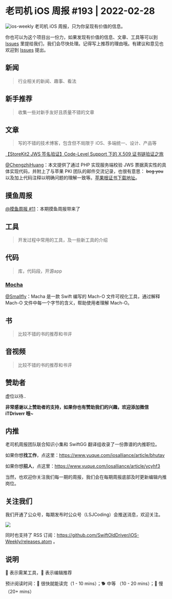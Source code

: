 # 老司机 iOS 周报 #193 | 2022-02-28

![ios-weekly](https://github.com/SwiftOldDriver/iOS-Weekly/blob/master/assets/ios-weekly.png?raw=true)
老司机 iOS 周报，只为你呈现有价值的信息。

你也可以为这个项目出一份力，如果发现有价值的信息、文章、工具等可以到 [Issues](https://github.com/SwiftOldDriver/iOS-Weekly/issues) 里提给我们，我们会尽快处理。记得写上推荐的理由哦。有建议和意见也欢迎到 [Issues](https://github.com/SwiftOldDriver/iOS-Weekly/issues) 提出。

## 新闻

> 行业相关的新闻、趣事、看法

## 新手推荐

> 收集一些对新手友好且质量不错的文章

## 文章

> 写的不错的技术博客，包含但不局限于 iOS、多端统一、设计、产品等

[【StoreKit2 JWS 签名验证】Code-Level Support 下的 X.509 证书链验证之旅](https://juejin.cn/post/7039622474274701348#heading-14)

[@ChengzhiHuang](https://github.com/ChengzhiHuang)：本文提供了通过 PHP 实现服务端校验 JWS 票据真实性的具体实现代码，并附上了与苹果 PKI 团队的邮件交流记录，也很有意思： ~~beg you~~ 以及加上代码注释以明确问题的理解一致等。[苹果根证书下载地址](https://www.apple.com/certificateauthority/)。

## 摸鱼周报

[@摸鱼周报 #11](https://mp.weixin.qq.com/s/hE9wYlLX8F1sKjIF5eIPVQ)：本期摸鱼周报带来了

## 工具

> 开发过程中常用的工具，及一些新工具的介绍

## 代码

> 库，代码段，开源app

### [Mocha](https://github.com/White-White/mocha)
[@Smallfly](https://github.com/iostalks)：Macha 是一款 Swift 编写的 Mach-O 文件可视化工具，通过解释 Mach-O 文件中每一个字节的含义，帮助使用者理解 Mach-O。

## 书

> 比较不错的书的推荐和书评

## 音视频

> 比较不错的书的推荐和书评

## 赞助者

虚位以待..

**非常感谢以上赞助者的支持，如果你也有赞助我们的兴趣，欢迎添加微信 iTDriverr 哦~**

## 内推

老司机周报团队联合知识小集和 SwiftGG 翻译组收录了一份靠谱的内推职位。

如果你想**找工作**，点这里：https://www.yuque.com/iosalliance/article/bhutav

如果你想**招人**，点这里：https://www.yuque.com/iosalliance/article/ycyhf3

当然，也欢迎你关注我们每一期的周报，我们会在每期周报底部及时更新编辑内推岗位。

## 关注我们

我们开通了公众号，每期发布时公众号（LSJCoding）会推送消息，欢迎关注。

![](https://github.com/SwiftOldDriver/iOS-Weekly/blob/master/assets/qrcode_for_wechat.jpg?raw=true)

同时也支持了 RSS 订阅：https://github.com/SwiftOldDriver/iOS-Weekly/releases.atom 。

## 说明

🚧 表示需某工具，🌟 表示编辑推荐

预计阅读时间：🐎 很快就能读完（1 - 10 mins）；🐕 中等 （10 - 20 mins）；🐢 慢（20+ mins）
